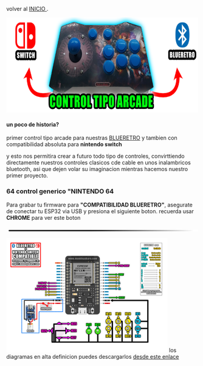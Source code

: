 
volver al [INICIO ](index.md).

<img src="imagenes/arcade.png"
height="250">


#### un poco de historia?
primer control tipo arcade para nuestras [BLUERETRO](https://github.com/darthcloud/BlueRetro) y tambien con compatibilidad absoluta para **nintendo switch**

y esto nos permitira crear a futuro todo tipo de controles, convirttiendo directamente nuestros controles clasicos cde cable en unos inalambricos bluetooth, asi que dejen volar su imaginacion mientras hacemos nuestro primer proyecto.


### 64 control generico **"NINTENDO 64** 
Para grabar tu firmware para **"COMPATIBILIDAD BLUERETRO"**, asegurate de conectar tu ESP32 via USB y presiona el siguiente boton. recuerda usar **CHROME** para ver este boton


<script type="module" src="install-button.js?module"></script>
<esp-web-install-button manifest="firmware/firmware_build/642/manifest.json"></esp-web-install-button>

<img src="imagenes/line.png"
height="5">



<img src="imagenes/diagrama-arcade-blueretro.jpg"
height="300">
los diagramas en alta definicion puedes descargarlos [desde este enlace](https://www.mundoyakara.com/2022/07/hacer-control-arcade-bluetooth.html)

